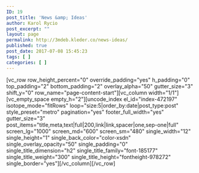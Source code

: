 ```yaml
---
ID: 19
post_title: 'News &amp; Ideas'
author: Karol Rycio
post_excerpt: ""
layout: page
permalink: http://3mdeb.kleder.co/news-ideas/
published: true
post_date: 2017-07-08 15:45:23
tags: [ ]
categories: [ ]
---
```

<p>[vc_row row_height_percent="0" override_padding="yes" h_padding="0" top_padding="2" bottom_padding="2" overlay_alpha="50" gutter_size="3" shift_y="0" row_name="page-content-start"][vc_column width="1/1"][vc_empty_space empty_h="2"][uncode_index el_id="index-472197" isotope_mode="fitRows" loop="size:5|order_by:date|post_type:post" style_preset="metro" pagination="yes" footer_full_width="yes" gutter_size="3" post_items="title,meta,text|full|200,link|link,spacer|one,sep-one|full" screen_lg="1000" screen_md="600" screen_sm="480" single_width="12" single_height="1" single_back_color="color-xsdn" single_overlay_opacity="50" single_padding="0" single_title_dimension="h2" single_title_family="font-185177" single_title_weight="300" single_title_height="fontheight-978272" single_border="yes"][/vc_column][/vc_row]</p>